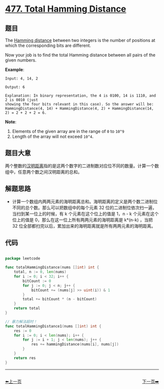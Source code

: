 # [477. Total Hamming Distance](https://leetcode.com/problems/total-hamming-distance/)


## 题目

The [Hamming distance](https://en.wikipedia.org/wiki/Hamming_distance) between two integers is the number of positions at which the corresponding bits are different.

Now your job is to find the total Hamming distance between all pairs of the given numbers.

**Example**:

    Input: 4, 14, 2
    
    Output: 6
    
    Explanation: In binary representation, the 4 is 0100, 14 is 1110, and 2 is 0010 (just
    showing the four bits relevant in this case). So the answer will be:
    HammingDistance(4, 14) + HammingDistance(4, 2) + HammingDistance(14, 2) = 2 + 2 + 2 = 6.

**Note**:

1. Elements of the given array are in the range of `0` to `10^9`
2. Length of the array will not exceed `10^4`.


## 题目大意

两个整数的[汉明距离](https://baike.baidu.com/item/%E6%B1%89%E6%98%8E%E8%B7%9D%E7%A6%BB/475174?fr=aladdin)指的是这两个数字的二进制数对应位不同的数量。计算一个数组中，任意两个数之间汉明距离的总和。


## 解题思路

- 计算一个数组内两两元素的海明距离总和。海明距离的定义是两个数二进制位不同的总个数。那么可以把数组中的每个元素 32 位的二进制位依次扫一遍，当扫到某一位上的时候，有 k 个元素在这个位上的值是 1，n - k 个元素在这个位上的值是 0，那么在这一位上所有两两元素的海明距离是 k*(n-k) ，当把 32 位全部都扫完以后，累加出来的海明距离就是所有两两元素的海明距离。



## 代码

```go

package leetcode

func totalHammingDistance(nums []int) int {
	total, n := 0, len(nums)
	for i := 0; i < 32; i++ {
		bitCount := 0
		for j := 0; j < n; j++ {
			bitCount += (nums[j] >> uint(i)) & 1
		}
		total += bitCount * (n - bitCount)
	}
	return total
}

// 暴力解法超时！
func totalHammingDistance1(nums []int) int {
	res := 0
	for i := 0; i < len(nums); i++ {
		for j := i + 1; j < len(nums); j++ {
			res += hammingDistance(nums[i], nums[j])
		}
	}
	return res
}

```


----------------------------------------------
<div style="display: flex;justify-content: space-between;align-items: center;">
<p><a href="https://books.halfrost.com/leetcode/ChapterFour/0400~0499/0476.Number-Complement/">⬅️上一页</a></p>
<p><a href="https://books.halfrost.com/leetcode/ChapterFour/0400~0499/0480.Sliding-Window-Median/">下一页➡️</a></p>
</div>

